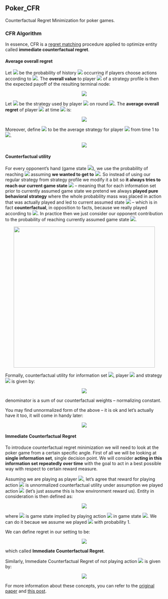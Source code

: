 ## Poker_CFR

Counterfactual Regret Minimization for poker games.

### CFR Algorithm

In essence, CFR is a [regret matching](https://github.com/godmoves/Rock-Paper-Scissors) procedure applied to optimize entity called **immediate counterfactual regret**.

#### Average overall regret

Let <img src="https://latex.codecogs.com/svg.latex?\pi^\sigma(h)" /> be the probability of history <img src="https://latex.codecogs.com/svg.latex?h" /> occurring if players choose actions according to <img src="https://latex.codecogs.com/svg.latex?\sigma" />. The **overall value** to player <img src="https://latex.codecogs.com/svg.latex?i"  /> of a strategy profile is then the expected payoff of the resulting terminal node:

<div align="center">
<img src="https://latex.codecogs.com/svg.latex?u_i(\sigma)=\sum_{h&space;\in&space;Z}{\pi^\sigma(h)u_i(h)}" />
</div>

Let <img src="https://latex.codecogs.com/svg.latex?\sigma_i^t" /> be the strategy used by player <img src="https://latex.codecogs.com/svg.latex?i" /> on round <img src="https://latex.codecogs.com/svg.latex?t" />. The **average overall regret** of player <img src="https://latex.codecogs.com/svg.latex?i" /> at time <img src="https://latex.codecogs.com/svg.latex?T" /> is:

<div align="center">
<img src="https://latex.codecogs.com/svg.latex?R_i^T&space;=&space;\frac{1}{T}\max_{\sigma^*_i&space;\in&space;\Sigma_i}{\sum_{t=1}^T(u_i(\sigma^*_i,\sigma^t_{-i})-u_i(\sigma^t))}" />
</div>


Moreover, define <img src="https://latex.codecogs.com/svg.latex?\bar{\sigma}_i^t" /> to be the average strategy for player <img src="https://latex.codecogs.com/svg.latex?i" /> from time 1 to <img src="https://latex.codecogs.com/svg.latex?T" />.

<div align="center">
<img src="https://latex.codecogs.com/svg.latex?\bar{\sigma}_i^t(I)(a)=\frac{\sum_{t=1}^T\pi_{i}^{\sigma^t}(I)\sigma^t(I)(a)}{\sum_{t=1}^T\pi_{i}^{\sigma^t}(I)}" />
</div>

#### Counterfactual utility

For every opponent’s hand (game state <img src="https://latex.codecogs.com/svg.latex?h" />), we use the probability of reaching <img src="https://latex.codecogs.com/svg.latex?h" /> assuming **we wanted to get to** <img src="https://latex.codecogs.com/svg.latex?h" />. So instead of using our regular strategy from strategy profile we modify it a bit so **it always tries to reach our current game state** <img src="https://latex.codecogs.com/svg.latex?h" /> – meaning that for each information set prior to currently assumed game state we pretend we always **played pure behavioral strategy** where the whole probability mass was placed in action that was actually played and led to current assumed state <img src="https://latex.codecogs.com/svg.latex?h" /> – which is in fact **counterfactual**, in opposition to facts, because we really played according to <img src="https://latex.codecogs.com/svg.latex?\sigma" />. In practice then we just consider our opponent contribution to the probability of reaching currently assumed game state <img src="https://latex.codecogs.com/svg.latex?h" />. 

<div align="center">
<img src="https://int8.io/wp-content/uploads/2018/09/counterfactualutilities.png" width="450px" />
</div>

Formally, counterfactual utility for information set <img src="https://latex.codecogs.com/svg.latex?I" />, player <img src="https://latex.codecogs.com/svg.latex?i" /> and strategy <img src="https://latex.codecogs.com/svg.latex?\sigma" /> is given by:

<div align="center">
<img src="https://latex.codecogs.com/svg.latex?u_i(\sigma,&space;I)&space;=&space;\frac{\sum_{h&space;\in&space;I,&space;h'&space;\in&space;Z}{\pi_{-i}^{\sigma}(h)\pi^{\sigma}(h,h')u_i(h')}}{\pi_{-i}^{\sigma}(I)}" />
</div>

denominator is a sum of our counterfactual weights – normalizing constant.

You may find unnormalized form of the above – it is ok and let’s actually have it too, it will come in handy later:

<div align="center">
<img src="https://latex.codecogs.com/svg.latex?\hat{u}_i(\sigma,&space;I)&space;=&space;\sum_{h&space;\in&space;I,&space;h'&space;\in&space;Z}{\pi_{-i}^{\sigma}(h)\pi^{\sigma}(h,h')u_i(h')}" />
</div>

#### Immediate Counterfactual Regret

To introduce counterfactual regret minimization we will need to look at the poker game from a certain specific angle. First of all we will be looking at **single information set**, single decision point. We will consider **acting in this information set repeatedly over time** with the goal to act in a best possible way with respect to certain reward measure.

Assuming we are playing as player <img src="https://latex.codecogs.com/svg.latex?i" />, let’s agree that reward for playing action <img src="https://latex.codecogs.com/svg.latex?a" /> is unnormalized counterfactual utility under assumption we played action <img src="https://latex.codecogs.com/svg.latex?a" /> (let’s just assume this is how environment reward us). Entity in consideration is then defined as:

<div align="center">
<img src="https://latex.codecogs.com/svg.latex?\hat{u}_{i}(\sigma|_{I&space;\to&space;a},&space;I)&space;=&space;\sum_{h&space;\in&space;I,&space;h'&space;\in&space;Z}{\pi_{-i}^{\sigma}(h)\pi^{\sigma}(ha,&space;h')u_i(h')}" />
</div>

where <img src="https://latex.codecogs.com/svg.latex?ha" /> is game state implied by playing action <img src="https://latex.codecogs.com/svg.latex?a" /> in game state <img src="https://latex.codecogs.com/svg.latex?h" />. We can do it becaue we assume we played <img src="https://latex.codecogs.com/svg.latex?a" /> with probability 1.

We can define regret in our setting to be:

<div align="center">
<img src="https://latex.codecogs.com/svg.latex?R_{i,imm}^T(I)&space;=&space;\frac{1}{T}\max_{a&space;\in&space;A(I)}\sum_{t=1}^T(\hat{u}_{i}(\sigma^t|_{I&space;\to&space;a},I)-\hat{u}_i(\sigma^t,I))" />
</div>

which called **Immediate Counterfactual Regret**.

Similarly, Immediate Counterfactual Regret of not playing action <img src="https://latex.codecogs.com/svg.latex?a" /> is given by:

<div align="center">
<img src="https://latex.codecogs.com/svg.latex?R_{i,imm}^T(I,a)=\frac{1}{T}\sum_{t=1}^T(\hat{u}_{i}(\sigma^t|_{I&space;\to&space;a},I)-\hat{u}_i(\sigma^t,I))" />
</div>

For more information about these concepts, you can refer to the [original paper](https://poker.cs.ualberta.ca/publications/NIPS07-cfr.pdf) and [this post](https://int8.io/counterfactual-regret-minimization-for-poker-ai/).

